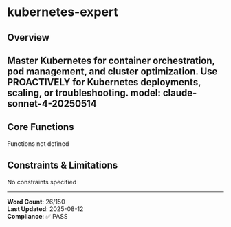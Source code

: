 # kubernetes-expert

## Overview

Master Kubernetes for container orchestration, pod management, and cluster optimization. Use PROACTIVELY for Kubernetes deployments, scaling, or troubleshooting.
model: claude-sonnet-4-20250514
---

## Core Functions

Functions not defined

## Constraints & Limitations

No constraints specified



---
**Word Count**: 26/150  
**Last Updated**: 2025-08-12  
**Compliance**: ✅ PASS